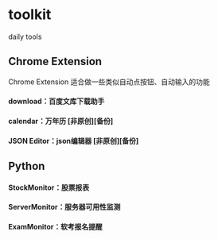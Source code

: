 # toolkit
daily tools

## Chrome Extension
Chrome Extension 适合做一些类似自动点按钮、自动输入的功能

#### download：百度文库下载助手

#### calendar：万年历 [非原创][备份]

#### JSON Editor：json编辑器 [非原创][备份]

## Python

#### StockMonitor：股票报表
#### ServerMonitor：服务器可用性监测
#### ExamMonitor：软考报名提醒
